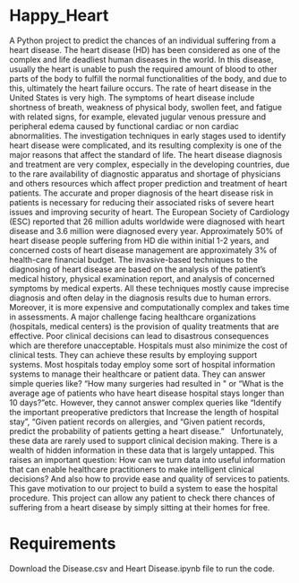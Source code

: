 # Happy_Heart
A Python project to predict the chances of an individual suffering from a heart disease.
The heart disease (HD) has been considered as one of the complex and life deadliest human diseases in the world. In this disease, usually the heart is unable to push the required amount of blood to other parts of the body to fulfill the normal functionalities of the body, and due to this, ultimately the heart failure occurs. The rate of heart disease in the United States is very high. The symptoms of heart disease include shortness of breath, weakness of physical body, swollen feet, and fatigue with related signs, for example, elevated jugular venous pressure and peripheral edema caused by functional cardiac or non cardiac abnormalities. The investigation techniques in early stages used to identify heart disease were complicated, and its resulting complexity is one of the major reasons that affect the standard of life. The heart disease diagnosis and treatment are very complex, especially in the developing countries, due to the rare availability of diagnostic apparatus and shortage of physicians and others resources which affect proper prediction and treatment of heart patients. The accurate and proper diagnosis of the heart disease risk in patients is necessary for reducing their associated risks of severe heart issues and improving security of heart. The European Society of Cardiology (ESC) reported that 26 million adults worldwide were diagnosed with heart disease and 3.6 million were diagnosed every year. Approximately 50% of heart disease people suffering from HD die within initial 1-2 years, and concerned costs of heart disease management are approximately 3% of health-care financial budget.
The invasive-based techniques to the diagnosing of heart disease are based on the analysis of the patient’s medical history, physical examination report, and analysis of concerned symptoms by medical experts. All these techniques mostly cause imprecise diagnosis and often delay in the diagnosis results due to human errors. Moreover, it is more expensive and computationally complex and takes time in assessments.
A major challenge facing healthcare organizations (hospitals, medical centers) is the provision of quality treatments that are effective. Poor clinical decisions can lead to disastrous consequences which are therefore unacceptable. Hospitals must also minimize the cost of clinical tests. They can achieve these results by employing support systems. Most hospitals today employ some sort of hospital information systems to manage their healthcare or patient data. They can answer simple queries like? “How many surgeries had resulted in " or  “What is the average age of patients who have heart disease hospital stays longer than 10 days?”etc. However, they cannot answer complex queries like  “Identify the important preoperative predictors that Increase the length of hospital stay”,  “Given patient records on allergies, and “Given patient records, predict the probability of patients getting a heart disease.” 
 
Unfortunately, these data are rarely used to support clinical decision making. There is a wealth of hidden information in these data that is largely untapped. This raises an important question: How can we turn data into useful information that can enable healthcare practitioners to make intelligent clinical decisions? And also how to provide ease and quality of services to patients. This gave motivation to our project to build a system to ease the hospital procedure. This project can allow any patient to check there chances of suffering from a heart disease by simply sitting at their homes for free.

# Requirements
Download the Disease.csv and Heart Disease.ipynb file to run the code.
